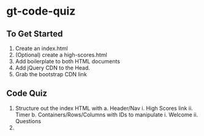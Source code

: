 # gt-code-quiz


## To Get Started

1. Create an index.html
2. (Optional) create a high-scores.html
3. Add boilerplate to both HTML documents
4. Add jQuery CDN to the Head.
5. Grab the bootstrap CDN link

## Code Quiz

1. Structure out the index HTML with
    a. Header/Nav
        i. High Scores link
        ii. Timer
    b. Containers/Rows/Columns with IDs to manipulate
        i. Welcome
        ii. Questions
2. 
    
